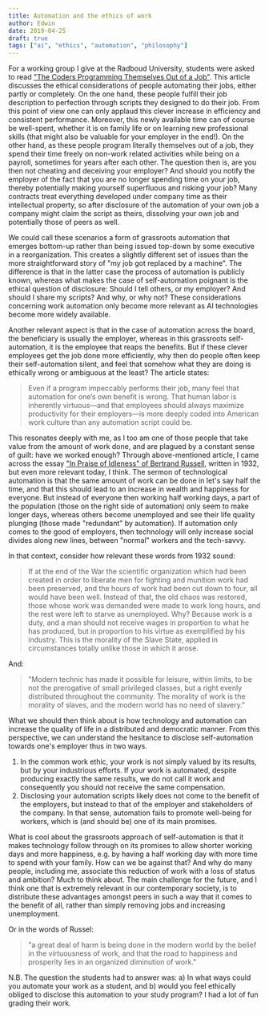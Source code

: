 ```yaml
---
title: Automation and the ethics of work
author: Edwin
date: 2019-04-25
draft: true
tags: ["ai", "ethics", "automation", "philosophy"]
---
```


For a working group I give at the Radboud University, students were asked to read ["The Coders Programming Themselves Out of a Job"](https://www.theatlantic.com/technology/archive/2018/10/agents-of-automation/568795/).
This article discusses the ethical considerations of people automating their jobs, either partly or completely.
On the one hand, these people fulfill their job description to perfection through scripts they designed to do their job. 
From this point of view one can only applaud this clever increase in efficiency and consistent performance.
Moreover, this newly available time can of course be well-spent, whether it is on family life or on learning new professional skills (that might also be valuable for your employer in the end!). 
On the other hand, as these people program literally themselves out of a job, they spend their time freely on non-work related activities while being on a payroll, sometimes for years after each other.
The question then is, are you then not cheating and deceiving your employer?
And should you notify the employer of the fact that you are no longer spending time on your job, thereby potentially making yourself superfluous and risking your job?
Many contracts treat everything developed under company time as their intellectual property, so after disclosure of the automation of your own job a company might claim the script as theirs, dissolving your own job and potentially those of peers as well.

We could call these scenarios a form of grassroots automation that emerges bottom-up rather than being issued top-down by some executive in a reorganization.
This creates a slightly different set of issues than the more straightforward story of "my job got replaced by a machine".
The difference is that in the latter case the process of automation is publicly known, whereas what makes the case of self-automation poignant is the ethical question of disclosure: Should I tell others, or my employer? And should I share my scripts? And why, or why not?
These considerations concerning work automation only become more relevant as  AI technologies become more widely available.

Another relevant aspect is that in the case of automation across the board, the beneficiary is usually the employer, whereas in this grassroots self-automation, it is the employee that reaps the benefits. 
But if these clever employees get the job done more efficiently, why then do people often keep their self-automation silent, and feel that somehow what they are doing is ethically wrong or ambiguous at the least?
The article states: 

> Even if a program impeccably performs their job, many feel that automation for one’s own benefit is wrong. That human labor is inherently virtuous—and that employees should always maximize productivity for their employers—is more deeply coded into American work culture than any automation script could be.

This resonates deeply with me, as I too am one of those people that take value from the amount of work done, and are plagued by a constant sense of guilt: have we worked enough?
Through above-mentioned article, I came across the essay ["In Praise of Idleness" of Bertrand Russell](https://harpers.org/archive/1932/10/in-praise-of-idleness/), written in 1932, but even more relevant today, I think. 
The sermon of technological automation is that the same amount of work can be done in let's say half the time, and that this should lead to an increase in wealth and happiness for everyone. 
But instead of everyone then working half working days, a part of the population (those on the right side of automation) only seem to make longer days, whereas others become unemployed and see their life quality plunging (those made "redundant" by automation). 
If automation only comes to the good of employers, then technology will only increase social divides along new lines, between "normal" workers and the tech-savvy.

In that context, consider how relevant these words from 1932 sound:

> If at the end of the War the scientific organization which had been created in order to liberate men for fighting and munition work had been preserved, and the hours of work had been cut down to four, all would have been well. Instead of that, the old chaos was restored, those whose work was demanded were made to work long hours, and the rest were left to starve as unemployed. Why? Because work is a duty, and a man should not receive wages in proportion to what he has produced, but in proportion to his virtue as exemplified by his industry. This is the morality of the Slave State, applied in circumstances totally unlike those in which it arose.

And: 

> "Modern technic has made it possible for leisure, within limits, to be not the prerogative of small privileged classes, but a right evenly distributed throughout the community. The morality of work is the morality of slaves, and the modern world has no need of slavery."

What we should then think about is how technology and automation can increase the quality of life in a distributed and democratic manner.
From this perspective, we can understand the hesitance to disclose self-automation towards one's employer thus in two ways.

1. In the common work ethic, your work is not simply valued by its results, but by your industrious efforts. If your work is automated, despite producing exactly the same results, we do not call it work and consequently you should not receive the same compensation.
2. Disclosing your automation scripts likely does not come to the benefit of the employers, but instead to that of the employer and stakeholders of the company. In that sense, automation fails to promote well-being for workers, which is (and should be) one of its main promises.

What is cool about the grassroots approach of self-automation  is that it makes technology follow through on its promises to allow shorter working days and more happiness, e.g. by having a half working day with more time to spend with your family. How can we be against that? And why do many people, including me, associate this reduction of work with a loss of status and ambition? Much to think about.
The main challenge for the future, and I think one that is extremely relevant in our contemporary society, is to distribute these advantages amongst peers in such a way that it comes to the benefit of all, rather than simply removing jobs and increasing unemployment. 

Or in the words of Russel:

> "a great deal of harm is being done in the modern world by the belief in the virtuousness of work, and that the road to happiness and prosperity lies in an organized diminution of work."

N.B. The question the students had to answer was: a) In what ways could you automate your work as a student, and b) would you feel ethically obliged to disclose this automation to your study program? I had a lot of fun grading their work.
